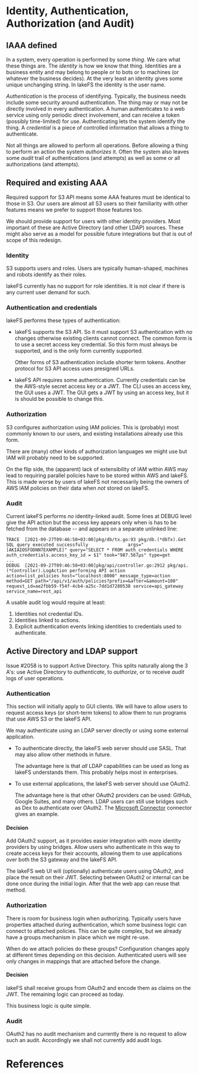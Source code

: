 # Identity, Authentication, Authorization (and Audit)

## IAAA defined

In a system, every operation is performed by some *thing*.  We care what
these things are.  The _identity_ is how we know that thing.  Identities
are a business entity and may belong to people or to bots or to machines
(or whatever the business decides).  At the very least an identity gives
some unique unchanging string.  In lakeFS the identity is the user name.

_Authentication_ is the process of identifying.  Typically, the business
needs include some security around authentication.  The thing may or may
not be directly involved in every authentication.  A human authenticates
to a web service using only periodic direct involvement, and can receive
a token (possibly time-limited) for use.  Authenticating lets the system
identify the thing.  A _credential_ is a piece of controlled information
that allows a thing to authenticate.

Not all things are allowed to perform all operations.  Before allowing a
thing to perform an action the system _authorizes_ it.  Often the system
also leaves some _audit_ trail of authentications (and attempts) as well
as some or all authorizations (and attempts).

## Required and existing AAA

Required support for S3 API means some AAA features must be identical to
those in S3. Our users are almost all S3 users so their familiarity with
other features means we prefer to support those features too.

We should provide support for users with other identity providers.  Most
important of these are Active Directory (and other LDAP) sources.  These
might also serve as a model for possible future integrations but that is
out of scope of this redesign.

### Identity

S3 supports users and roles.  Users are typically human-shaped, machines
and robots identify as their roles.

lakeFS currently has no support for role identities.  It is not clear if
there is any current user demand for such.

### Authentication and credentials

lakeFS performs these types of authentication:

* lakeFS supports the S3 API.  So it must support S3 authentication with
  no changes otherwise existing clients cannot connect.  The common form
  is to use a secret access key credential.  So this form must always be
  supported, and is the only form currently supported.
  
  Other forms of S3 authentication include shorter term tokens.  Another
  protocol for S3 API access uses presigned URLs.

* lakeFS API requires some authentication.  Currently credentials can be
  the AWS-style secret access key or a JWT.  The CLI uses an access key,
  the GUI uses a JWT.  The GUI gets a JWT by using an access key, but it
  is should be possible to change this.

### Authorization

S3 configures authorization using IAM policies.  This is (probably) most
commonly known to our users, and existing installations already use this
form.

There are (many) other kinds of authorization languages we might use but
IAM will probably need to be supported.

On the flip side, the (apparent) lack of extensibility of IAM within AWS
may lead to requiring parallel policies have to be stored within AWS and
lakeFS.  This is made worse by users of lakeFS not necessarily being the
owners of AWS IAM policies on their data when _not_ stored on lakeFS.

### Audit

Current lakeFS performs _no_ identity-linked audit.  Some lines at DEBUG
level give the API action but the access key appears only when is has to
be fetched from the database -- and appears on a separate unlinked line:

```log
TRACE  [2021-09-27T09:46:50+03:00]pkg/db/tx.go:93 pkg/db.(*dbTx).Get SQL query executed successfully               args="[AKIAIOSFODNN7EXAMPLE]" query="SELECT * FROM auth_credentials WHERE auth_credentials.access_key_id = $1" took="987.567µs" type=get
...
DEBUG  [2021-09-27T09:46:50+03:00]pkg/api/controller.go:2912 pkg/api.(*Controller).LogAction performing API action                         action=list_policies host="localhost:8000" message_type=action method=GET path="/api/v1/auth/policies?prefix=&after=&amount=100" request_id=ae2fbb59-f54f-4cb4-a25c-7dd1d7280538 service=api_gateway service_name=rest_api
```

A usable audit log would require at least:

1. Identities not credential IDs.
1. Identities linked to actions.
1. Explicit authentication events linking identities to credentials used
   to authenticate.

## Active Directory and LDAP support

Issue #2058 is to support Active Directory.  This splits naturally along
the 3 A's: use Active Directory to _authenticate_, to _authorize_, or to
receive _audit_ logs of user operations.

### Authentication

This section will initially apply to GUI clients.  We will have to allow
users to request access keys (or short-term tokens) to allow them to run
programs that use AWS S3 or the lakeFS API.

We may authenticate using an LDAP server directly or using some external
application.

* To authenticate directly, the lakeFS web server should use SASL.  That
  may also allow other methods in future.
  
  The advantage here is that *all* LDAP capabilities can be used as long
  as lakeFS understands them.  This probably helps most in enterprises.

* To use external applications, the lakeFS web server should use OAuth2.

  The advantage here is that other OAuth2 providers can be used: GitHub,
  Google Suites, and many others.  LDAP users can still use bridges such
  as Dex to authenticate over OAuth2.  The [Microsoft Connector][dex-ms]
  connector gives an example.

#### Decision

Add OAuth2 support, as it provides easier integration with more identity
providers by using bridges.  Allow users who authenticate in this way to
create access keys for their accounts, allowing them to use applications
over both the S3 gateway and the lakeFS API.

The lakeFS web UI will (optionally) authenticate users using OAuth2, and
place the result on their JWT.  Selecting between OAuth2 or internal can
be done once during the initial login.  After that the web app can reuse
that method.

### Authorization

There is room for business login when authorizing.  Typically users have
properties attached during authentication, which some business logic can
connect to attached policies.  This can be quite complex, but we already
have a groups mechanism in place which we might re-use.

When do we attach policies do these groups?  Configuration changes apply
at different times depending on this decision.  Authenticated users will
see only changes in mappings that are attached before the change.

#### Decision

lakeFS shall receive groups from OAuth2 and encode them as claims on the
JWT.  The remaining logic can proceed as today.

This business logic is quite simple.

### Audit

OAuth2 has no audit mechanism and currently there is no request to allow
such an audit.  Accordingly we shall not currently add audit logs.

# References

[dex-ms]: https://dexidp.io/docs/connectors/microsoft/

